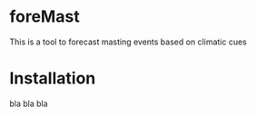 # foreMast
This is a tool to forecast masting events based on climatic cues

# Installation
bla bla bla
